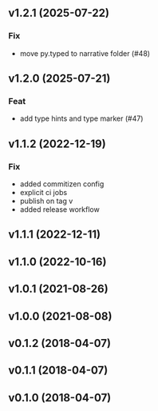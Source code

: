 ## v1.2.1 (2025-07-22)

### Fix

- move py.typed to narrative folder (#48)

## v1.2.0 (2025-07-21)

### Feat

- add type hints and type marker (#47)

## v1.1.2 (2022-12-19)

### Fix

- added commitizen config
- explicit ci jobs
- publish on tag v
- added release workflow

## v1.1.1 (2022-12-11)

## v1.1.0 (2022-10-16)

## v1.0.1 (2021-08-26)

## v1.0.0 (2021-08-08)

## v0.1.2 (2018-04-07)

## v0.1.1 (2018-04-07)

## v0.1.0 (2018-04-07)

